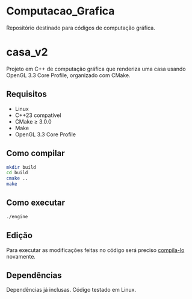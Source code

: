 # Computacao_Grafica
Repositório destinado para códigos de computação gráfica. 

# casa_v2

Projeto em C++ de computação gráfica que renderiza uma casa usando OpenGL 3.3 Core Profile, organizado com CMake.

## <h2 id=3>Requisitos</h2>

- Linux
- C++23 compatível
- CMake ≥ 3.0.0
- Make
- OpenGL 3.3 Core Profile

## Como compilar

```bash
mkdir build
cd build
cmake ..
make
```

## Como executar

```bash
./engine
```

## Edição
Para executar as modificações feitas no código será preciso [compila-lo](3) novamente.

## Dependências
Dependências já inclusas. Código testado em Linux.
